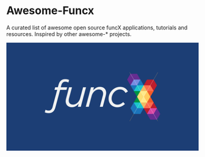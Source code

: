# Awesome-Funcx
A curated list of awesome open source funcX applications, tutorials and 
resources. Inspired by other awesome-\* projects.

[<img src="header.png">](https://github.com/funcx-faas/awesome-funcx/blob/main)


